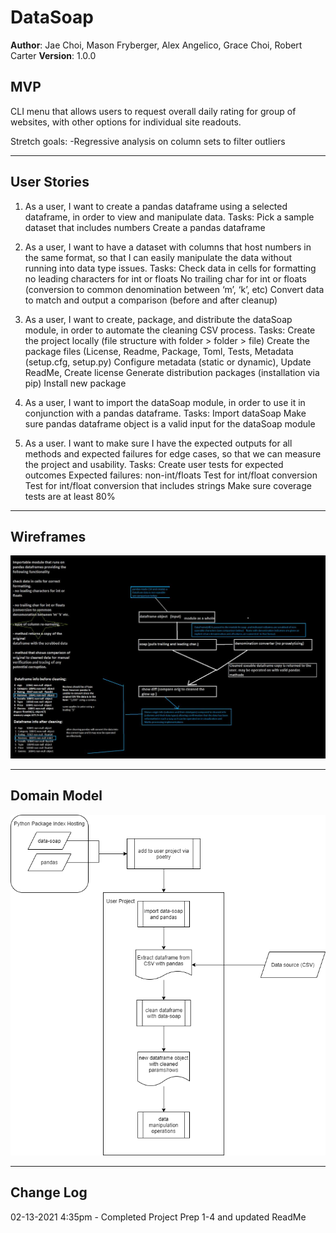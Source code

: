 # DataSoap
**Author**: Jae Choi, Mason Fryberger, Alex Angelico, Grace Choi, Robert Carter
**Version**: 1.0.0 
## MVP
CLI menu that allows users to request overall daily rating for group of websites, with other options for individual site readouts.

Stretch goals: 
-Regressive analysis on column sets to filter outliers 
_____
## User Stories
1. As a user, I want to create a pandas dataframe using a selected dataframe, in order to view and manipulate data.
Tasks: 
Pick a sample dataset that includes numbers
Create a pandas dataframe

2. As a user, I want to have a dataset with columns that host numbers in the same format, so that I can easily manipulate the data without running into data type issues.
Tasks:
Check data in cells for formatting 
no leading characters for int or floats
No trailing char for int or floats (conversion to common denomination between ‘m’, ‘k’, etc)
Convert data to match and output a comparison (before and after cleanup)

3. As a user, I want to create, package, and distribute the dataSoap module, in order to automate the cleaning CSV process.
Tasks:
Create the project locally (file structure with folder > folder > file)
Create the package files (License, Readme, Package, Toml, Tests, Metadata (setup.cfg, setup.py)
Configure metadata (static or dynamic), Update ReadMe, Create license
Generate distribution packages (installation via pip)
Install new package

4. As a user, I want to import the dataSoap module, in order to use it in conjunction with a pandas dataframe.
Tasks:
Import dataSoap
Make sure pandas dataframe object is a valid input for the dataSoap module

5. As a user. I want to make sure I have the expected outputs for all methods and expected failures for edge cases, so that we can measure the project and usability. 
Tasks:
Create user tests for expected outcomes
Expected failures: non-int/floats
Test for int/float conversion
Test for int/float conversion that includes strings
Make sure coverage tests are at least 80%
_____
## Wireframes
![Wireframes](assets/data-soap-401-v2.jpeg)
_____
## Domain Model
![Domain Model](assets/data-soap-domain-model.png) 
_____
## Change Log
02-13-2021 4:35pm - Completed Project Prep 1-4 and updated ReadMe
